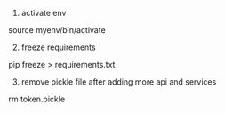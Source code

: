 1) activate env

source myenv/bin/activate

2) freeze requirements

pip freeze > requirements.txt

3) remove pickle file after adding more api and services 

rm token.pickle